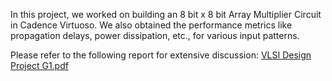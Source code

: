 In this project, we worked on building an 8 bit x 8 bit Array Multiplier Circuit in Cadence Virtuoso.
We also obtained the performance metrics like propagation delays, power dissipation, etc., for various
input patterns.

Please refer to the following report for extensive discussion: [VLSI Design Project G1.pdf]()